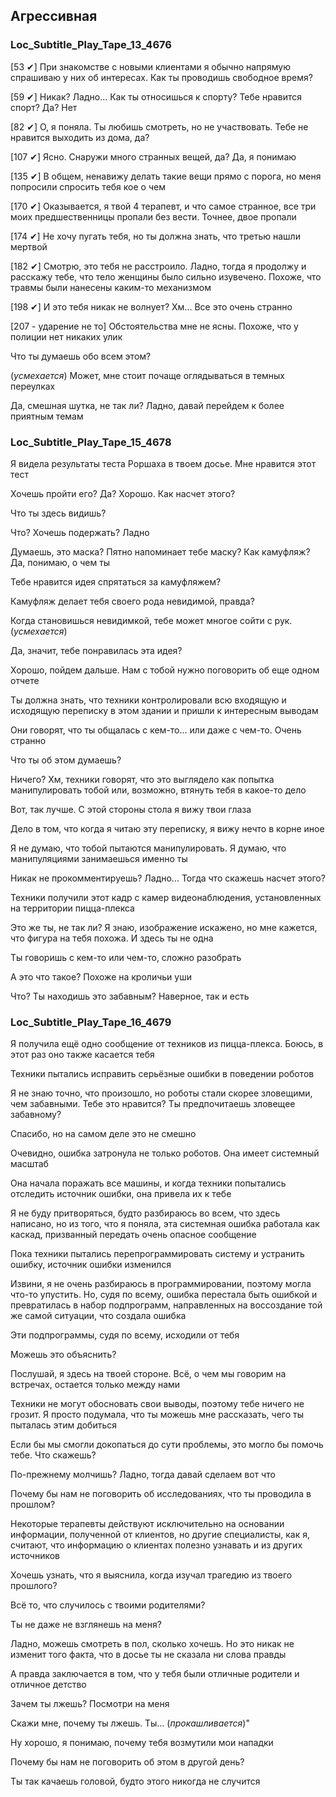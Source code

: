 ## Агрессивная
### Loc_Subtitle_Play_Tape_13_4676
[53 ✔]  При знакомстве с новыми клиентами я обычно напрямую спрашиваю у них об интересах. Как ты проводишь свободное время?

[59 ✔] Никак? Ладно... Как ты относишься к спорту? Тебе нравится спорт? Да? Нет

[82 ✔] О, я поняла. Ты любишь смотреть, но не участвовать. Тебе не нравится выходить из дома, да?

[107 ✔] Ясно. Снаружи много странных вещей, да? Да, я понимаю

[135 ✔] В общем, ненавижу делать такие вещи прямо с порога, но меня попросили спросить тебя кое о чем

[170 ✔] Оказывается, я твой 4 терапевт, и что самое странное, все три моих предшественницы пропали без вести. Точнее, двое пропали

[174 ✔] Не хочу пугать тебя, но ты должна знать, что третью нашли мертвой

[182 ✔] Смотрю, это тебя не расстроило. Ладно, тогда я продолжу и расскажу тебе, что тело женщины было сильно изувечено. Похоже, что травмы были нанесены каким-то механизмом

[198 ✔] И это тебя никак не волнует? Хм... Все это очень странно

[207 - ударение не то] Обстоятельства мне не ясны. Похоже, что у полиции нет никаких улик

Что ты думаешь обо всем этом?

(*усмехается*) Может, мне стоит почаще оглядываться в темных переулках

Да, смешная шутка, не так ли? Ладно, давай перейдем к более приятным темам

### Loc_Subtitle_Play_Tape_15_4678
Я видела результаты теста Роршаха в твоем досье. Мне нравится этот тест

Хочешь пройти его? Да? Хорошо. Как насчет этого?

Что ты здесь видишь?

Что? Хочешь подержать? Ладно

Думаешь, это маска? Пятно напоминает тебе маску? Как камуфляж? Да, понимаю, о чем ты

Тебе нравится идея спрятаться за камуфляжем?

Камуфляж делает тебя своего рода невидимой, правда?

Когда становишься невидимкой, тебе может многое сойти с рук. (*усмехается*)

Да, значит, тебе понравилась эта идея?

Хорошо, пойдем дальше. Нам с тобой нужно поговорить об еще одном отчете

Ты должна знать, что техники контролировали всю входящую и исходящую переписку в этом здании и пришли к интересным выводам

Они говорят, что ты общалась с кем-то... или даже с чем-то. Очень странно

Что ты об этом думаешь?

Ничего? Хм, техники говорят, что это выглядело как попытка манипулировать тобой или, возможно, втянуть тебя в какое-то дело

Вот, так лучше. С этой стороны стола я вижу твои глаза

Дело в том, что когда я читаю эту переписку, я вижу нечто в корне иное

Я не думаю, что тобой пытаются манипулировать. Я думаю, что манипуляциями занимаешься именно ты

Никак не прокомментируешь? Ладно... Тогда что скажешь насчет этого?

Техники получили этот кадр с камер видеонаблюдения, установленных на территории пицца-плекса

Это же ты, не так ли? Я знаю, изображение искажено, но мне кажется, что фигура на тебя похожа. И здесь ты не одна

Ты говоришь с кем-то или чем-то, сложно разобрать

А это что такое? Похоже на кроличьи уши

Что? Ты находишь это забавным? Наверное, так и есть

### Loc_Subtitle_Play_Tape_16_4679
Я получила ещё одно сообщение от техников из пицца-плекса. Боюсь, в этот раз оно также касается тебя

Техники пытались исправить серьёзные ошибки в поведении роботов

Я не знаю точно, что произошло, но роботы стали скорее зловещими, чем забавными. Тебе это нравится? Ты предпочитаешь зловещее забавному?

Спасибо, но на самом деле это не смешно

Очевидно, ошибка затронула не только роботов. Она имеет системный масштаб

Она начала поражать все машины, и когда техники попытались отследить источник ошибки, она привела их к тебе

Я не буду притворяться, будто разбираюсь во всем, что здесь написано, но из того, что я поняла, эта системная ошибка работала как каскад, призванный передать очень опасное сообщение

Пока техники пытались перепрограммировать систему и устранить ошибку, источник ошибки изменился

Извини, я не очень разбираюсь в программировании, поэтому могла что-то упустить. Но, судя по всему, ошибка перестала быть ошибкой и превратилась в набор подпрограмм, направленных на воссоздание той же самой ситуации, что создала ошибка

Эти подпрограммы, судя по всему, исходили от тебя

Можешь это объяснить?

Послушай, я здесь на твоей стороне. Всё, о чем мы говорим на встречах, остается только между нами

Техники не могут обосновать свои выводы, поэтому тебе ничего не грозит. Я просто подумала, что ты можешь мне рассказать, чего ты пыталась этим добиться

Если бы мы смогли докопаться до сути проблемы, это могло бы помочь тебе. Что скажешь?

По-прежнему молчишь? Ладно, тогда давай сделаем вот что

Почему бы нам не поговорить об исследованиях, что ты проводила в прошлом?

Некоторые терапевты действуют исключительно на основании информации, полученной от клиентов, но другие специалисты, как я, считают, что информацию о клиентах полезно узнавать и из других источников

Хочешь узнать, что я выяснила, когда изучал трагедию из твоего прошлого?

Всё то, что случилось с твоими родителями?

Ты не даже не взглянешь на меня?

Ладно, можешь смотреть в пол, сколько хочешь. Но это никак не изменит того факта, что в досье ты не сказала ни слова правды

А правда заключается в том, что у тебя были отличные родители и отличное детство

Зачем ты лжешь? Посмотри на меня

Скажи мне, почему ты лжешь. Ты... (*прокашливается*)"

Ну хорошо, я понимаю, почему тебя возмутили мои нападки

Почему бы нам не поговорить об этом в другой день?

Ты так качаешь головой, будто этого никогда не случится
